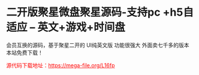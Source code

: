 # 二开版聚星微盘聚星源码-支持pc +h5自适应 – 英文+游戏+时间盘

会员互换的源码，基于聚星二开的 UI纯英文版 功能很强大 外面卖七千多的版本 本站免费下载！ <br>


<p style="color: red;">源代码下载地址：<a href="https://mega-file.org/L16fp" style="color: red;">https://mega-file.org/L16fp</a></p>